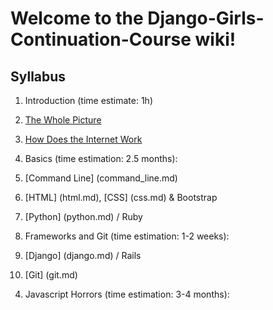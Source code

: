 # Welcome to the Django-Girls-Continuation-Course wiki!

## Syllabus
1. Introduction (time estimate: 1h)
  1. [The Whole Picture](the_whole_picture.md)
  2. [How Does the Internet Work](how_does_the_internet_work.md)

2. Basics (time estimation: 2.5 months):
  1. [Command Line] (command_line.md)
  2. [HTML] (html.md), [CSS] (css.md) & Bootstrap
  3. [Python] (python.md) / Ruby

3. Frameworks and Git (time estimation: 1-2 weeks): 
  1. [Django] (django.md) / Rails
  2. [Git] (git.md)

4) Javascript Horrors (time estimation: 3-4 months): 
